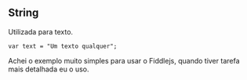 ## String

<p>Utilizada para texto.</p>

	var text = "Um texto qualquer";

<p>Achei o exemplo muito simples para usar o Fiddlejs, quando tiver tarefa mais detalhada eu o uso.</p>